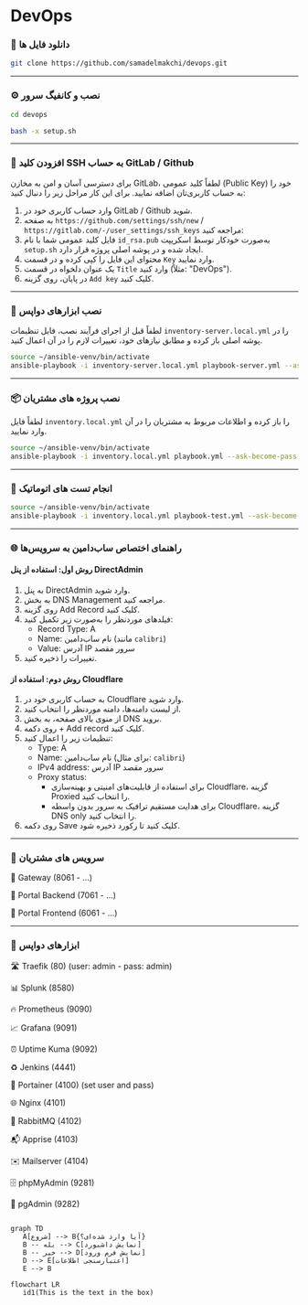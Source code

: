 # DevOps

### 🔽 دانلود فایل ها
``` bash
git clone https://github.com/samadelmakchi/devops.git
```
---

### ⚙️ نصب و کانفیگ سرور
``` bash
cd devops

bash -x setup.sh
```
---

### 🦊 افزودن کلید SSH به حساب GitLab / Github
برای دسترسی آسان و امن به مخازن GitLab، لطفاً کلید عمومی (Public Key) خود را به حساب کاربری‌تان اضافه نمایید. برای این کار مراحل زیر را دنبال کنید:
1. وارد حساب کاربری خود در GitLab / Github شوید.
2. به صفحه `https://github.com/settings/ssh/new` / `https://gitlab.com/-/user_settings/ssh_keys` مراجعه کنید:
3. فایل کلید عمومی شما با نام `id_rsa.pub` به‌صورت خودکار توسط اسکریپت `setup.sh` ایجاد شده و در پوشه اصلی پروژه قرار دارد.
4. محتوای این فایل را کپی کرده و در قسمت `Key` وارد نمایید.
5. یک عنوان دلخواه در قسمت `Title` وارد کنید (مثلاً: "DevOps").
6. در پایان، روی گزینه `Add key` کلیک کنید.

---

### 🤖 نصب ابزارهای دواپس
لطفاً قبل از اجرای فرآیند نصب، فایل تنظیمات `inventory-server.local.yml` را در پوشه اصلی باز کرده و مطابق نیازهای خود، تغییرات لازم را در آن اعمال کنید.

```bash
source ~/ansible-venv/bin/activate
ansible-playbook -i inventory-server.local.yml playbook-server.yml --ask-become-pass
```

---

### 📦 نصب پروژه های مشتریان
لطفاً فایل `inventory.local.yml` را باز کرده و اطلاعات مربوط به مشتریان را در آن وارد نمایید.

```bash
source ~/ansible-venv/bin/activate
ansible-playbook -i inventory.local.yml playbook.yml --ask-become-pass
```

---

### 🧪 انجام تست های اتوماتیک

```bash
source ~/ansible-venv/bin/activate
ansible-playbook -i inventory.local.yml playbook-test.yml --ask-become-pass
```

---

### 🌐 راهنمای اختصاص ساب‌دامین به سرویس‌ها

#### روش اول: استفاده از پنل DirectAdmin
1. به پنل DirectAdmin وارد شوید.
2. به بخش DNS Management مراجعه کنید.
3. روی گزینه Add Record کلیک کنید.
4. فیلدهای موردنظر را به‌صورت زیر تکمیل کنید:
   - Record Type: A
   - Name: نام ساب‌دامین (مانند `calibri`)
   - Value: آدرس IP سرور مقصد
5. تغییرات را ذخیره کنید.

#### روش دوم: استفاده از Cloudflare
1. به حساب کاربری خود در Cloudflare وارد شوید.
2. از لیست دامنه‌ها، دامنه موردنظر را انتخاب کنید.
3. از منوی بالای صفحه، به بخش DNS بروید.
4. روی دکمه + Add record کلیک کنید.
5. تنظیمات زیر را اعمال کنید:
   - Type: A
   - Name: نام ساب‌دامین (برای مثال: `calibri`)
   - IPv4 address: آدرس IP سرور مقصد
   - Proxy status:
     - برای استفاده از قابلیت‌های امنیتی و بهینه‌سازی Cloudflare، گزینه Proxied را انتخاب کنید.
     - برای هدایت مستقیم ترافیک به سرور بدون واسطه Cloudflare، گزینه DNS only را انتخاب کنید.
6. روی دکمه Save کلیک کنید تا رکورد ذخیره شود.

---

### 🔆 سرویس های مشتریان

📜 Gateway (8061 - ...)

📜 Portal Backend (7061 - ...)

📜 Portal Frontend (6061 - ...)

---

### 💢 ابزارهای دواپس

🛣️ Traefik (80) (user: admin - pass: admin)

📊 Splunk (8580)

🔥 Prometheus (9090)

📈 Grafana (9091)

⏰ Uptime Kuma (9092)

♻️ Jenkins (4441)

🐳 Portainer (4100) (set user and pass)

🌐 Nginx (4101)

🐰 RabbitMQ (4102)

📬 Apprise (4103)

✉️ Mailserver (4104)

🗄️ phpMyAdmin (9281)

🐘 pgAdmin (9282)



```mermaid

graph TD
   A[شروع] --> B{آیا وارد شده‌ای؟}
   B -- بله --> C[نمایش داشبورد]
   B -- خیر --> D[نمایش فرم ورود]
   D --> E[اعتبارسنجی اطلاعات]
   E --> B

flowchart LR
   id1(This is the text in the box)

```